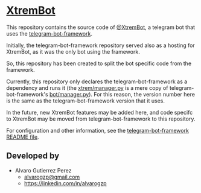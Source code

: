 # [XtremBot](https://t.me/XtremBot)

This repository contains the source code of [@XtremBot](https://t.me/XtremBot),
a telegram bot that uses the [telegram-bot-framework](https://github.com/alvarogzp/telegram-bot-framework).

Initially, the telegram-bot-framework repository served also as a hosting for XtremBot, as it was the only bot using the framework.

So, this repository has been created to split the bot specific code from the framework.

Currently, this repository only declares the telegram-bot-framework as a dependency and runs it (the [xtrem/manager.py](xtrem/manager.py) is a mere copy of telegram-bot-framework's [bot/manager.py](https://github.com/alvarogzp/telegram-bot-framework/blob/develop/bot/manager.py)).
For this reason, the version number here is the same as the telegram-bot-framework version that it uses.

In the future, new XtremBot features may be added here, and code specifc to XtremBot may be moved from telegram-bot-framework to this repository.

For configuration and other information, see the [telegram-bot-framework README file](https://github.com/alvarogzp/telegram-bot-framework).


## Developed by

- Alvaro Gutierrez Perez
  - alvarogzp@gmail.com
  - https://linkedin.com/in/alvarogzp
